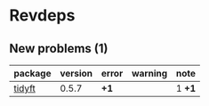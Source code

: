 # Revdeps

## New problems (1)

|package |version |error  |warning |note     |
|:-------|:-------|:------|:-------|:--------|
|[tidyft](problems.md#tidyft)|0.5.7   |__+1__ |        |1 __+1__ |

